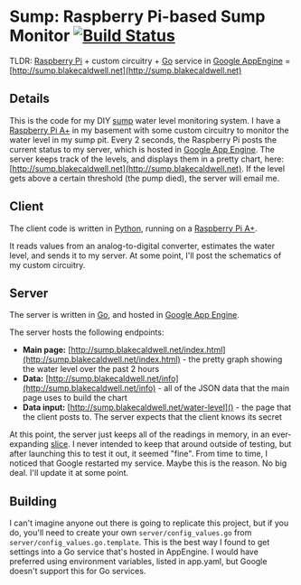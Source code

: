 # Sump: Raspberry Pi-based Sump Monitor [![Build Status](https://travis-ci.org/wblakecaldwell/sump.svg?branch=master)](https://travis-ci.org/wblakecaldwell/sump)

TLDR: [Raspberry Pi](https://www.raspberrypi.org/products/model-a-plus/) + custom circuitry + [Go](http://golang.org) service in [Google AppEngine](https://cloud.google.com/appengine/docs) = [http://sump.blakecaldwell.net](http://sump.blakecaldwell.net)


Details
-------

This is the code for my DIY [sump](https://en.wikipedia.org/wiki/Sump) water level monitoring system. I have a [Raspberry Pi A+](https://www.raspberrypi.org/products/model-a-plus/) in my
basement with some custom circuitry to monitor the water level in my sump pit. Every 2 seconds,
the Raspberry Pi posts the current status to my server, which is hosted in [Google App Engine](https://cloud.google.com/appengine/docs). The server keeps
track of the levels, and displays them in a pretty chart, here: [http://sump.blakecaldwell.net](http://sump.blakecaldwell.net).
If the level gets above a certain threshold (the pump died), the server will email me.


Client
------

The client code is written in [Python](https://www.python.org/), running on a [Raspberry Pi A+](https://www.raspberrypi.org/products/model-a-plus/).

It reads values from an analog-to-digital converter, estimates the water level,
and sends it to my server. At some point, I'll post the schematics of my custom circuitry.


Server
------

The server is written in [Go](http://golang.org), and hosted in [Google App Engine](https://cloud.google.com/appengine/docs).

The server hosts the following endpoints:

- **Main page:** [http://sump.blakecaldwell.net/index.html](http://sump.blakecaldwell.net/index.html) - the pretty graph showing the water level over the past 2 hours
- **Data:** [http://sump.blakecaldwell.net/info](http://sump.blakecaldwell.net/info) - all of the JSON data that the main page uses to build the chart
- **Data input:** [http://sump.blakecaldwell.net/water-level]() - the page that the client posts to. The server expects that the client knows its secret

At this point, the server just keeps all of the readings in memory, in an ever-expanding [slice](http://blog.golang.org/go-slices-usage-and-internals).
I never intended to keep that around outside of testing, but after launching this to test it out, it seemed "fine". From time to time,
I noticed that Google restarted my service. Maybe this is the reason. No big deal. I'll update it at some point.


Building
--------

I can't imagine anyone out there is going to replicate this project, but if you do, you'll need
to create your own `server/config_values.go` from `server/config_values.go.template`.  This is the
best way I found to get settings into a Go service that's hosted in AppEngine. I would have
preferred using environment variables, listed in app.yaml, but Google doesn't support this for
Go services.
